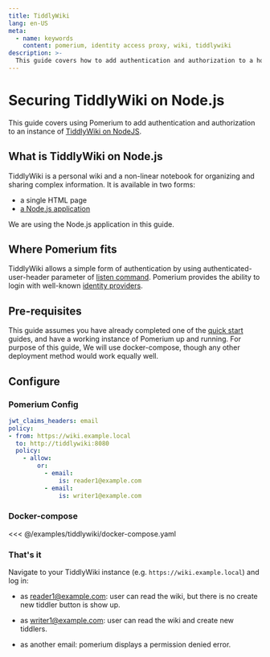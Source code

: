 ```yaml
---
title: TiddlyWiki
lang: en-US
meta:
  - name: keywords
    content: pomerium, identity access proxy, wiki, tiddlywiki
description: >-
  This guide covers how to add authentication and authorization to a hosted, fully, online instance of TiddlyWiki.
---
```


# Securing TiddlyWiki on Node.js

This guide covers using Pomerium to add authentication and authorization to an instance of [TiddlyWiki on NodeJS](https://tiddlywiki.com/static/TiddlyWiki%2520on%2520Node.js.html).

## What is TiddlyWiki on Node.js

TiddlyWiki is a personal wiki and a non-linear notebook for organizing and sharing complex information. It is available in two forms:

- a single HTML page
- [a Node.js application](https://www.npmjs.com/package/tiddlywiki)

We are using the Node.js application in this guide.

## Where Pomerium fits

TiddlyWiki allows a simple form of authentication by using authenticated-user-header parameter of [listen command](https://tiddlywiki.com/static/ListenCommand.html). Pomerium provides the ability to login with well-known [identity providers](../docs/identity-providers/readme.md#identity-provider-configuration).

## Pre-requisites

This guide assumes you have already completed one of the [quick start] guides, and have a working instance of Pomerium up and running. For purpose of this guide, We will use docker-compose, though any other deployment method would work equally well.

## Configure

### Pomerium Config

```yaml
jwt_claims_headers: email
policy:
- from: https://wiki.example.local
  to: http://tiddlywiki:8080
  policy:
    - allow:
        or:
          - email:
              is: reader1@example.com
          - email:
              is: writer1@example.com
```
### Docker-compose

<<< @/examples/tiddlywiki/docker-compose.yaml

### That's it

Navigate to your TiddlyWiki instance (e.g. `https://wiki.example.local`) and log in:

* as reader1@example.com: user can read the wiki, but there is no create new tiddler button is show up.

* as writer1@example.com: user can read the wiki and create new tiddlers.

* as another email: pomerium displays a permission denied error.

[quick start]: /docs/install/readme.md
